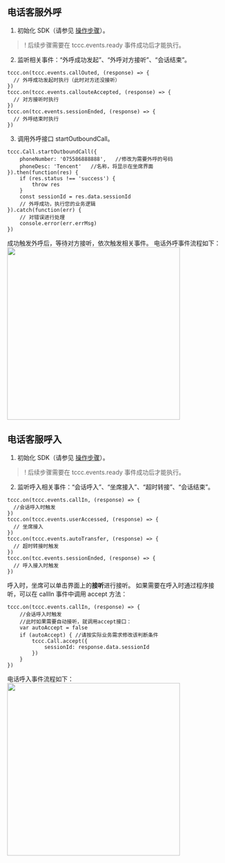 ## 电话客服外呼
1. 初始化 SDK（请参见 [操作步骤](https://cloud.tencent.com/document/product/679/72042#tutorial)）。
>! 后续步骤需要在 tccc.events.ready 事件成功后才能执行。
2. 监听相关事件：“外呼成功发起”、“外呼对方接听”、“会话结束”。
```
tccc.on(tccc.events.callOuted, (response) => {
  // 外呼成功发起时执行（此时对方还没接听）
})
tccc.on(tccc.events.callouteAccepted, (response) => {
  // 对方接听时执行
})
tccc.on(tcc.events.sessionEnded, (response) => {
  // 外呼结束时执行
})

```
3. 调用外呼接口 startOutboundCall。
```
tccc.Call.startOutboundCall({
    phoneNumber: '075586888888',   //修改为需要外呼的号码
    phoneDesc: 'Tencent'   //名称，将显示在坐席界面
}).then(function(res) {
    if (res.status !== 'success') {
        throw res
    }
    const sessionId = res.data.sessionId
    // 外呼成功，执行您的业务逻辑
}).catch(function(err) {
    // 对错误进行处理
    console.error(err.errMsg)
})

```
成功触发外呼后，等待对方接听，依次触发相关事件。
电话外呼事件流程如下：<br>
<img style="width:400px; max-width: inherit;" src="https://qcloudimg.tencent-cloud.cn/raw/2e50b78053fa5d50949bb51a396cd942.png" />

## 电话客服呼入
1. 初始化 SDK（请参见 [操作步骤](https://cloud.tencent.com/document/product/679/72042#tutorial)）。
>! 后续步骤需要在 tccc.events.ready 事件成功后才能执行。
2. 监听呼入相关事件：“会话呼入”、“坐席接入”、“超时转接”、“会话结束”。
```
tccc.on(tccc.events.callIn, (response) => {
  //会话呼入时触发
})
tccc.on(tccc.events.userAccessed, (response) => {
  // 坐席接入
})
tccc.on(tccc.events.autoTransfer, (response) => {
  // 超时转接时触发
})
tccc.on(tcc.events.sessionEnded, (response) => {
  // 呼入接入时触发
})
```
呼入时，坐席可以单击界面上的**接听**进行接听。
如果需要在呼入时通过程序接听，可以在 callIn 事件中调用 accept 方法：
```
tccc.on(tccc.events.callIn, (response) => {
    //会话呼入时触发
    //此时如果需要自动接听，就调用accept接口：
    var autoAccept = false
    if (autoAccept) { //请按实际业务需求修改该判断条件
        tccc.Call.accept({
            sessionId: response.data.sessionId
        })
    }
})
```
电话呼入事件流程如下：<br>
<img style="width:400px; max-width: inherit;" src="https://qcloudimg.tencent-cloud.cn/raw/0ea25d729476c6b3e4f422aa47360962.png" />
